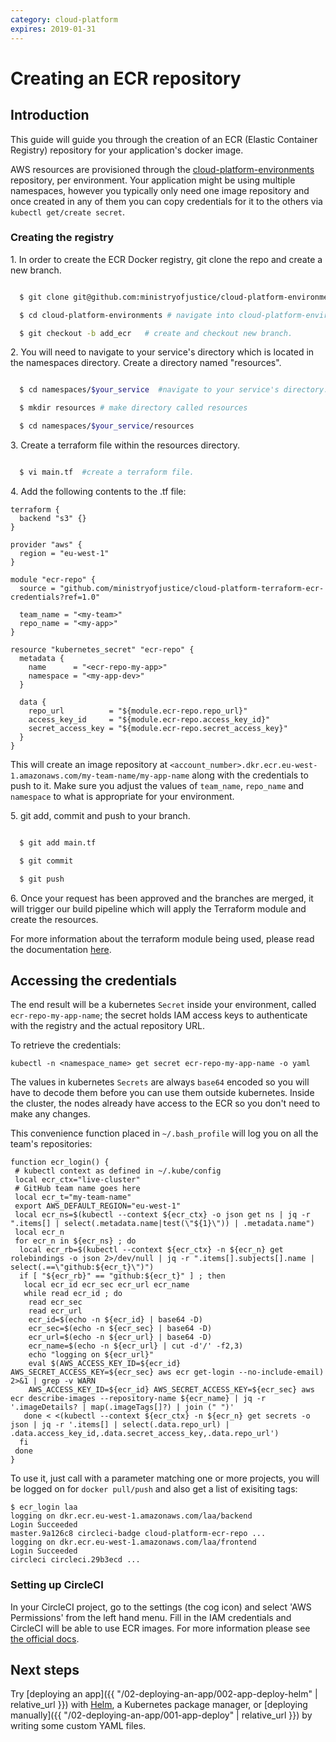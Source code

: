 ```yaml
---
category: cloud-platform
expires: 2019-01-31
---
```

# Creating an ECR repository

## Introduction

This guide will guide you through the creation of an ECR (Elastic Container Registry) repository for your application's docker image.

AWS resources are provisioned through the [cloud-platform-environments](https://github.com/ministryofjustice/cloud-platform-environments/) repository, per environment. Your application might be using multiple namespaces, however you typically only need one image repository and once created in any of them you can copy credentials for it to the others via `kubectl get/create secret`.

### Creating the registry

1\. In order to create the ECR Docker registry, git clone the repo and create a new branch.

```bash

  $ git clone git@github.com:ministryofjustice/cloud-platform-environments.git #git clone repo

  $ cd cloud-platform-environments # navigate into cloud-platform-environments directory.

  $ git checkout -b add_ecr   # create and checkout new branch.

```

2\. You will need to navigate to your service's directory which is located in the namespaces directory. Create a directory named "resources".

```bash

  $ cd namespaces/$your_service  #navigate to your service's directory.

  $ mkdir resources # make directory called resources

  $ cd namespaces/$your_service/resources

```

3\. Create a terraform file within the resources directory.

```bash

  $ vi main.tf  #create a terraform file.

```

4\. Add the following contents to the .tf file:

```
terraform {
  backend "s3" {}
}

provider "aws" {
  region = "eu-west-1"
}

module "ecr-repo" {
  source = "github.com/ministryofjustice/cloud-platform-terraform-ecr-credentials?ref=1.0"

  team_name = "<my-team>"
  repo_name = "<my-app>"
}

resource "kubernetes_secret" "ecr-repo" {
  metadata {
    name      = "<ecr-repo-my-app>"
    namespace = "<my-app-dev>"
  }

  data {
    repo_url          = "${module.ecr-repo.repo_url}"
    access_key_id     = "${module.ecr-repo.access_key_id}"
    secret_access_key = "${module.ecr-repo.secret_access_key}"
  }
}
```

This will create an image repository at `<account_number>.dkr.ecr.eu-west-1.amazonaws.com/my-team-name/my-app-name` along with the credentials to push to it. Make sure you adjust the values of `team_name`, `repo_name` and `namespace` to what is appropriate for your environment.

5\. git add, commit and push to your branch.

```bash

  $ git add main.tf

  $ git commit

  $ git push

```
6\. Once your request has been approved and the branches are merged, it will trigger our build pipeline which will apply the Terraform module and create the resources.

For more information about the terraform module being used, please read the documentation [here](https://github.com/ministryofjustice/cloud-platform-terraform-ecr-credentials).

## Accessing the credentials

The end result will be a kubernetes `Secret` inside your environment, called `ecr-repo-my-app-name`; the secret holds IAM access keys to authenticate with the registry and the actual repository URL.

To retrieve the credentials:
```
kubectl -n <namespace_name> get secret ecr-repo-my-app-name -o yaml
```

The values in kubernetes `Secrets` are always `base64` encoded so you will have to decode them before you can use them outside kubernetes. Inside the cluster, the nodes already have access to the ECR so you don't need to make any changes.

This convenience function placed in `~/.bash_profile` will log you on all the team's repositories:
```
function ecr_login() {
 # kubectl context as defined in ~/.kube/config
 local ecr_ctx="live-cluster"
 # GitHub team name goes here
 local ecr_t="my-team-name"
 export AWS_DEFAULT_REGION="eu-west-1"
 local ecr_ns=$(kubectl --context ${ecr_ctx} -o json get ns | jq -r ".items[] | select(.metadata.name|test(\"${1}\")) | .metadata.name")
 local ecr_n
 for ecr_n in ${ecr_ns} ; do
  local ecr_rb=$(kubectl --context ${ecr_ctx} -n ${ecr_n} get rolebindings -o json 2>/dev/null | jq -r ".items[].subjects[].name | select(.==\"github:${ecr_t}\")")
  if [ "${ecr_rb}" == "github:${ecr_t}" ] ; then
   local ecr_id ecr_sec ecr_url ecr_name
   while read ecr_id ; do
    read ecr_sec
    read ecr_url
    ecr_id=$(echo -n ${ecr_id} | base64 -D)
    ecr_sec=$(echo -n ${ecr_sec} | base64 -D)
    ecr_url=$(echo -n ${ecr_url} | base64 -D)
    ecr_name=$(echo -n ${ecr_url} | cut -d'/' -f2,3)
    echo "logging on ${ecr_url}"
    eval $(AWS_ACCESS_KEY_ID=${ecr_id} AWS_SECRET_ACCESS_KEY=${ecr_sec} aws ecr get-login --no-include-email) 2>&1 | grep -v WARN
    AWS_ACCESS_KEY_ID=${ecr_id} AWS_SECRET_ACCESS_KEY=${ecr_sec} aws ecr describe-images --repository-name ${ecr_name} | jq -r '.imageDetails? | map(.imageTags[]?) | join (" ")'
   done < <(kubectl --context ${ecr_ctx} -n ${ecr_n} get secrets -o json | jq -r '.items[] | select(.data.repo_url) | .data.access_key_id,.data.secret_access_key,.data.repo_url')
  fi
 done
}
```

To use it, just call with a parameter matching one or more projects, you will be logged on for `docker pull/push` and also get a list of exisiting tags:
```
$ ecr_login laa
logging on dkr.ecr.eu-west-1.amazonaws.com/laa/backend
Login Succeeded
master.9a126c8 circleci-badge cloud-platform-ecr-repo ...
logging on dkr.ecr.eu-west-1.amazonaws.com/laa/frontend
Login Succeeded
circleci circleci.29b3ecd ...
```

### Setting up CircleCI
In your CircleCI project, go to the settings (the cog icon) and select 'AWS Permissions' from the left hand menu. Fill in the IAM credentials and CircleCI will be able to use ECR images. For more information please see [the official docs](https://circleci.com/docs/2.0/private-images/).


## Next steps

Try [deploying an app]({{ "/02-deploying-an-app/002-app-deploy-helm" | relative_url }}) with [Helm](https://helm.sh/), a Kubernetes package manager, or [deploying manually]({{ "/02-deploying-an-app/001-app-deploy" | relative_url }}) by writing some custom YAML files.
